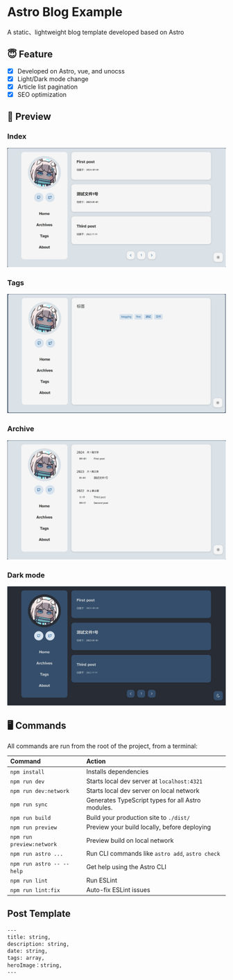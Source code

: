 # Astro Blog Example

A static、lightweight blog template developed based on Astro

## 😇 Feature
- [x] Developed on Astro, vue, and unocss    
- [x] Light/Dark mode change
- [x] Article list pagination 
- [x] SEO optimization

## 👋 Preview
### Index
![bloglight](public\\blogLight.png)

### Tags
![blogTags](public\\blogTags.png)

### Archive
![blogAs](public\\blogAs.png)

### Dark mode
![blogdark](public\\blogDark.png)

## 🖥 Commands

All commands are run from the root of the project, from a terminal:

| Command                   | Action                                           |
| :------------------------ | :----------------------------------------------- |
| `npm install`             | Installs dependencies                            |
| `npm run dev`             | Starts local dev server at `localhost:4321`      |
| `npm run dev:network`     | Starts local dev server on local network         |
| `npm run sync`            | Generates TypeScript types for all Astro modules.|
| `npm run build`           | Build your production site to `./dist/`          |
| `npm run preview`         | Preview your build locally, before deploying     |
| `npm run preview:network` | Preview build on local network                   |
| `npm run astro ...`       | Run CLI commands like `astro add`, `astro check` |
| `npm run astro -- --help` | Get help using the Astro CLI                     |
| `npm run lint`            | Run ESLint                                       |
| `npm run lint:fix`        | Auto-fix ESLint issues                           |

## Post Template
```
---
title: string,
description: string,
date: string,
tags: array,
heroImage：string,
---

```